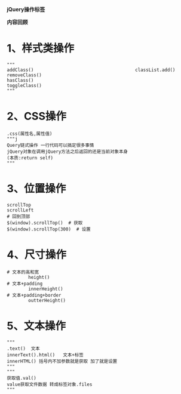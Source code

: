 **jQuery操作标签**

**内容回顾**

# **1、样式类操作**

```
"""
addClass()										classList.add()     
removeClass()    
hasClass()
toggleClass()
"""
```

# **2、CSS操作**

```
.css(属性名,属性值)
"""j
Query链式操作 一行代码可以搞定很多事情	
jQuery对象在调用jQuery方法之后返回的还是当前对象本身	
(本质:return self)
"""
```

# 3、位置操作

```
scrollTop
scrollLeft
# 回到顶部
$(window).scrollTop()  # 获取
$(window).scrollTop(300)  # 设置
```

# 4、尺寸操作

```
# 文本的高和宽 
		height()
# 文本+padding
		innerHeight()
# 文本+padding+border
		outterHeight()
```

# 5、文本操作

```
"""
.text()  文本						
innerText().html()	 文本+标签			 
innerHTML() 括号内不加参数就是获取 加了就是设置
"""
"""
获取值.val()									
value获取文件数据 转成标签对象.files
"""
```